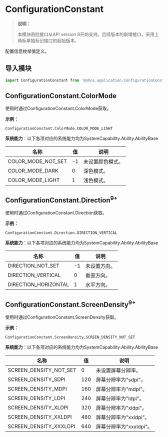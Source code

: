 # ConfigurationConstant

> **说明：**
> 
> 本模块首批接口从API version 8开始支持。后续版本的新增接口，采用上角标单独标记接口的起始版本。


配置信息枚举值定义。


## 导入模块

  
```js
import ConfigurationConstant from '@ohos.application.ConfigurationConstant';
```


## ConfigurationConstant.ColorMode

使用时通过ConfigurationConstant.ColorMode获取。

**示例：**

```
ConfigurationConstant.ColorMode.COLOR_MODE_LIGHT
```

**系统能力**：以下各项对应的系统能力均为SystemCapability.Ability.AbilityBase

| 名称 | 值 | 说明 | 
| -------- | -------- | -------- |
| COLOR_MODE_NOT_SET | -1 | 未设置颜色模式。 | 
| COLOR_MODE_DARK | 0 | 深色模式。 | 
| COLOR_MODE_LIGHT | 1 | 浅色模式。 | 


## ConfigurationConstant.Direction<sup>9+</sup>

使用时通过ConfigurationConstant.Direction获取。

**示例：**

```
ConfigurationConstant.Direction.DIRECTION_VERTICAL
```

**系统能力**：以下各项对应的系统能力均为SystemCapability.Ability.AbilityBase

| 名称 | 值 | 说明 | 
| -------- | -------- | -------- |
| DIRECTION_NOT_SET | -1 | 未设置方向。 | 
| DIRECTION_VERTICAL | 0 | 垂直方向。 | 
| DIRECTION_HORIZONTAL | 1 | 水平方向。 | 


## ConfigurationConstant.ScreenDensity<sup>9+</sup>

使用时通过ConfigurationConstant.ScreenDensity获取。

**示例：**

```
ConfigurationConstant.ScreenDensity.SCREEN_DENSITY_NOT_SET
```

**系统能力**：以下各项对应的系统能力均为SystemCapability.Ability.AbilityBase

| 名称 | 值 | 说明 | 
| -------- | -------- | -------- |
| SCREEN_DENSITY_NOT_SET | 0 | 未设置屏幕分辨率。 | 
| SCREEN_DENSITY_SDPI | 120 | 屏幕分辨率为"sdpi"。 | 
| SCREEN_DENSITY_MDPI | 160 | 屏幕分辨率为"mdpi"。 | 
| SCREEN_DENSITY_LDPI | 240 | 屏幕分辨率为"ldpi"。 | 
| SCREEN_DENSITY_XLDPI | 320 | 屏幕分辨率为"xldpi"。 | 
| SCREEN_DENSITY_XXLDPI | 480 | 屏幕分辨率为"xxldpi"。 | 
| SCREEN_DENSITY_XXXLDPI | 640 | 屏幕分辨率为"xxxldpi"。 | 
